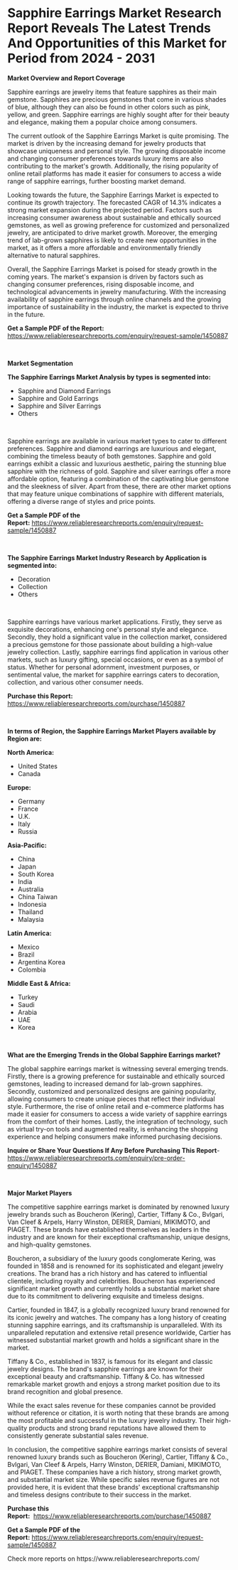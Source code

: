 <p><h1>Sapphire Earrings Market Research Report Reveals The Latest Trends And Opportunities of this Market for Period from 2024 - 2031</h1></p><p><strong>Market Overview and Report Coverage</strong></p>
<p><p>Sapphire earrings are jewelry items that feature sapphires as their main gemstone. Sapphires are precious gemstones that come in various shades of blue, although they can also be found in other colors such as pink, yellow, and green. Sapphire earrings are highly sought after for their beauty and elegance, making them a popular choice among consumers.</p><p>The current outlook of the Sapphire Earrings Market is quite promising. The market is driven by the increasing demand for jewelry products that showcase uniqueness and personal style. The growing disposable income and changing consumer preferences towards luxury items are also contributing to the market's growth. Additionally, the rising popularity of online retail platforms has made it easier for consumers to access a wide range of sapphire earrings, further boosting market demand.</p><p>Looking towards the future, the Sapphire Earrings Market is expected to continue its growth trajectory. The forecasted CAGR of 14.3% indicates a strong market expansion during the projected period. Factors such as increasing consumer awareness about sustainable and ethically sourced gemstones, as well as growing preference for customized and personalized jewelry, are anticipated to drive market growth. Moreover, the emerging trend of lab-grown sapphires is likely to create new opportunities in the market, as it offers a more affordable and environmentally friendly alternative to natural sapphires.</p><p>Overall, the Sapphire Earrings Market is poised for steady growth in the coming years. The market's expansion is driven by factors such as changing consumer preferences, rising disposable income, and technological advancements in jewelry manufacturing. With the increasing availability of sapphire earrings through online channels and the growing importance of sustainability in the industry, the market is expected to thrive in the future.</p></p>
<p><strong>Get a Sample PDF of the Report:</strong> <a href="https://www.reliableresearchreports.com/enquiry/request-sample/1450887">https://www.reliableresearchreports.com/enquiry/request-sample/1450887</a></p>
<p>&nbsp;</p>
<p><strong>Market Segmentation</strong></p>
<p><strong>The Sapphire Earrings Market Analysis by types is segmented into:</strong></p>
<p><ul><li>Sapphire and Diamond Earrings</li><li>Sapphire and Gold Earrings</li><li>Sapphire and Silver Earrings</li><li>Others</li></ul></p>
<p>&nbsp;</p>
<p><p>Sapphire earrings are available in various market types to cater to different preferences. Sapphire and diamond earrings are luxurious and elegant, combining the timeless beauty of both gemstones. Sapphire and gold earrings exhibit a classic and luxurious aesthetic, pairing the stunning blue sapphire with the richness of gold. Sapphire and silver earrings offer a more affordable option, featuring a combination of the captivating blue gemstone and the sleekness of silver. Apart from these, there are other market options that may feature unique combinations of sapphire with different materials, offering a diverse range of styles and price points.</p></p>
<p><strong>Get a Sample PDF of the Report:</strong>&nbsp;<a href="https://www.reliableresearchreports.com/enquiry/request-sample/1450887">https://www.reliableresearchreports.com/enquiry/request-sample/1450887</a></p>
<p>&nbsp;</p>
<p><strong>The Sapphire Earrings Market Industry Research by Application is segmented into:</strong></p>
<p><ul><li>Decoration</li><li>Collection</li><li>Others</li></ul></p>
<p>&nbsp;</p>
<p><p>Sapphire earrings have various market applications. Firstly, they serve as exquisite decorations, enhancing one's personal style and elegance. Secondly, they hold a significant value in the collection market, considered a precious gemstone for those passionate about building a high-value jewelry collection. Lastly, sapphire earrings find application in various other markets, such as luxury gifting, special occasions, or even as a symbol of status. Whether for personal adornment, investment purposes, or sentimental value, the market for sapphire earrings caters to decoration, collection, and various other consumer needs.</p></p>
<p><strong>Purchase this Report:</strong>&nbsp; <a href="https://www.reliableresearchreports.com/purchase/1450887">https://www.reliableresearchreports.com/purchase/1450887</a></p>
<p>&nbsp;</p>
<p><strong>In terms of Region, the Sapphire Earrings Market Players available by Region are:</strong></p>
<p>
    <p> <strong> North America: </strong>
        <ul>
            <li>United States</li>
            <li>Canada</li>
        </ul>
        </p> 
    <p> <strong> Europe: </strong>
        <ul>
            <li>Germany</li>
            <li>France</li>
            <li>U.K.</li>
            <li>Italy</li>
            <li>Russia</li>
        </ul>
        </p> 
    <p> <strong> Asia-Pacific: </strong>
        <ul>
            <li>China</li>
            <li>Japan</li>
            <li>South Korea</li>
            <li>India</li>
            <li>Australia</li>
            <li>China Taiwan</li>
            <li>Indonesia</li>
            <li>Thailand</li>
            <li>Malaysia</li>
        </ul>
        </p> 
    <p> <strong> Latin America: </strong>
        <ul>
            <li>Mexico</li>
            <li>Brazil</li>
            <li>Argentina Korea</li>
            <li>Colombia</li>
        </ul>
        </p> 
    <p> <strong> Middle East & Africa: </strong>
        <ul>
            <li>Turkey</li>
            <li>Saudi</li>
            <li>Arabia</li>
            <li>UAE</li>
            <li>Korea</li>
        </ul>
    </p>
    </p>
<p>&nbsp;</p>
<p><strong>What are the Emerging Trends in the Global Sapphire Earrings market?</strong></p>
<p><p>The global sapphire earrings market is witnessing several emerging trends. Firstly, there is a growing preference for sustainable and ethically sourced gemstones, leading to increased demand for lab-grown sapphires. Secondly, customized and personalized designs are gaining popularity, allowing consumers to create unique pieces that reflect their individual style. Furthermore, the rise of online retail and e-commerce platforms has made it easier for consumers to access a wide variety of sapphire earrings from the comfort of their homes. Lastly, the integration of technology, such as virtual try-on tools and augmented reality, is enhancing the shopping experience and helping consumers make informed purchasing decisions.</p></p>
<p><strong>Inquire or Share Your Questions If Any Before Purchasing This Report</strong>- <a href="https://www.reliableresearchreports.com/enquiry/pre-order-enquiry/1450887">https://www.reliableresearchreports.com/enquiry/pre-order-enquiry/1450887</a></p>
<p>&nbsp;</p>
<p><strong>Major Market Players</strong></p>
<p><p>The competitive sapphire earrings market is dominated by renowned luxury jewelry brands such as Boucheron (Kering), Cartier, Tiffany & Co., Bvlgari, Van Cleef & Arpels, Harry Winston, DERIER, Damiani, MIKIMOTO, and PIAGET. These brands have established themselves as leaders in the industry and are known for their exceptional craftsmanship, unique designs, and high-quality gemstones.</p><p>Boucheron, a subsidiary of the luxury goods conglomerate Kering, was founded in 1858 and is renowned for its sophisticated and elegant jewelry creations. The brand has a rich history and has catered to influential clientele, including royalty and celebrities. Boucheron has experienced significant market growth and currently holds a substantial market share due to its commitment to delivering exquisite and timeless designs.</p><p>Cartier, founded in 1847, is a globally recognized luxury brand renowned for its iconic jewelry and watches. The company has a long history of creating stunning sapphire earrings, and its craftsmanship is unparalleled. With its unparalleled reputation and extensive retail presence worldwide, Cartier has witnessed substantial market growth and holds a significant share in the market.</p><p>Tiffany & Co., established in 1837, is famous for its elegant and classic jewelry designs. The brand's sapphire earrings are known for their exceptional beauty and craftsmanship. Tiffany & Co. has witnessed remarkable market growth and enjoys a strong market position due to its brand recognition and global presence.</p><p>While the exact sales revenue for these companies cannot be provided without reference or citation, it is worth noting that these brands are among the most profitable and successful in the luxury jewelry industry. Their high-quality products and strong brand reputations have allowed them to consistently generate substantial sales revenue.</p><p>In conclusion, the competitive sapphire earrings market consists of several renowned luxury brands such as Boucheron (Kering), Cartier, Tiffany & Co., Bvlgari, Van Cleef & Arpels, Harry Winston, DERIER, Damiani, MIKIMOTO, and PIAGET. These companies have a rich history, strong market growth, and substantial market size. While specific sales revenue figures are not provided here, it is evident that these brands' exceptional craftsmanship and timeless designs contribute to their success in the market.</p></p>
<p><strong>Purchase this Report:</strong>&nbsp;&nbsp;<a href="https://www.reliableresearchreports.com/purchase/1450887">https://www.reliableresearchreports.com/purchase/1450887</a></p>
<p></p>
<p><strong>Get a Sample PDF of the Report:</strong>&nbsp;<a href="https://www.reliableresearchreports.com/enquiry/request-sample/1450887">https://www.reliableresearchreports.com/enquiry/request-sample/1450887</a></p>
<p>Check more reports on https://www.reliableresearchreports.com/</p>